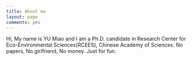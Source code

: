```yaml
---
title: About me
layout: page
comments: yes
---
```

Hi, My name is YU Miao and I am a Ph.D. candidate in Research Center for Eco-Environmental Sciences(RCEES), Chinese Academy of Sciences. 
No papers, No girlfriend, No money. 
Just for fun. 
